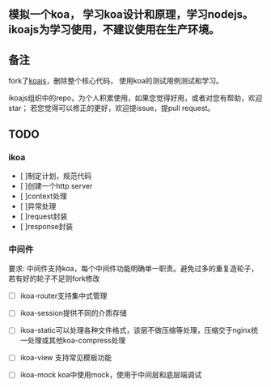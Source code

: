 模拟一个koa， 学习koa设计和原理，学习nodejs。 ikoajs为学习使用，**不建议使用在生产环境**。
--- 

## 备注 

fork了[koajs](https://github.com/koajs/koa)，删除整个核心代码， 使用koa的测试用例测试和学习。

ikoajs组织中的repo，为个人积累使用，如果您觉得好用，或者对您有帮助，欢迎star；
若您觉得可以修正的更好，欢迎提issue，提pull request。

## TODO

### ikoa

- [ ]制定计划，规范代码
- [ ]创建一个http server
- [ ]context处理
- [ ]异常处理
- [ ]request封装
- [ ]response封装

### 中间件

要求: 中间件支持koa，每个中间件功能明确单一职责。避免过多的重复造轮子，若有好的轮子不足则fork修改

- [ ] ikoa-router支持集中式管理
- [ ] ikoa-session提供不同的介质存储
- [ ] ikoa-static可以处理各种文件格式，该层不做压缩等处理，压缩交于nginx统一处理或其他koa-compress处理
- [ ] ikoa-view 支持常见模板功能
- [ ] ikoa-mock koa中使用mock，使用于中间层和底层端调试







